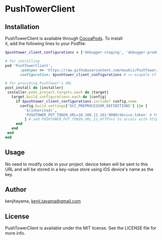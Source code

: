 # PushTowerClient

## Installation	

 PushTowerClient is available through [CocoaPods](https://cocoapods.org). To install	
it, add the following lines to your Podfile:	

 ```ruby
$pushtower_client_configurations = ['debugger-staging', 'debugger-production']
 
# for installing
pod 'PushTowerClient',
        :podspec => 'https://raw.githubusercontent.com/muukii/PushTower/ios/PushTowerClient.podspec',
        configuration: $pushtower_client_configurations # <= exapmle of installing only for debug builds

# for providing PushTower's URL
post_install do |installer|
  installer.pods_project.targets.each do |target|
    target.build_configurations.each do |config|
      if $pushtower_client_configurations.include? config.name
        config.build_settings['GCC_PREPROCESSOR_DEFINITIONS'] ||= [
          '$(inherited)',
          'PUSHTOWER_PUT_TOKEN_URL=10.100.11.161:9000/device_token' # PushTower's URL. Do not include http:// or https://
          ] # add PUSHTOWER_PUT_TOKEN_URL_IS_HTTPS=1 to access with https
      end
    end
  end
end

```

## Usage

No need to modify code in your project. device token will be sent to this URL and will be stored in a key-value store using iOS device's name as the key.

## Author

kenjitayama, kenji.tayama@gmail.com

## License

PushTowerClient is available under the MIT license. See the LICENSE file for more info.
